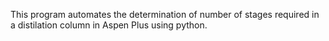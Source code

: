 This program automates the determination of number of stages required in a distilation column in Aspen Plus using python.

